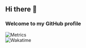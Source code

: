 ## Hi there 👋
### Welcome to my GitHub profile

![Metrics](https://metrics.lecoq.io/TheSainEyereg?template=classic&base.metadata=0&isocalendar=1&languages=1&base=header%2C%20activity%2C%20community%2C%20repositories%2C%20metadata&base.indepth=false&base.hireable=false&base.skip=false&isocalendar=false&isocalendar.duration=half-year&languages=false&languages.limit=8&languages.threshold=0%25&languages.other=false&languages.colors=github&languages.sections=most-used&languages.indepth=false&languages.analysis.timeout=15&languages.analysis.timeout.repositories=7.5&languages.categories=markup%2C%20programming&languages.recent.categories=markup%2C%20programming&languages.recent.load=300&languages.recent.days=14&config.timezone=Europe%2FMoscow)  
![Wakatime](https://github-readme-stats.vercel.app/api/wakatime?username=Olejka&hide_border=true&bg_color=00000000&text_color=888)  
